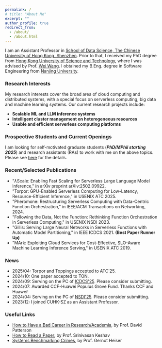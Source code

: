 ```yaml
---
permalink: /
# title: "About Me"
excerpt: ""
author_profile: true
redirect_from: 
  - /about/
  - /about.html
---
```


<!-- ## About me -->

I am an Assistant Professor in [School of Data Science, The Chinese University of Hong Kong, Shenzhen](https://sds.cuhk.edu.cn/en). Prior to that, I received my PhD degree from [Hong Kong University of Science and Technology](http://www.ust.hk), where I was advised by Prof. [Wei Wang](http://www.cse.ust.hk/~weiwa/). I obtained my B.Eng. degree in Software Engineering from [Nanjing University](https://www.nju.edu.cn).

### Research Interests

My research interests cover the broad area of cloud computing and distributed systems, with a special focus on serverless computing, big data and machine learning systems. Our current research projects include:
<!-- I am particularly interested in identifying fundamental system challenges in these areas and investigating system solutions that are efficient and easy to use.  -->

- **Scalable ML and LLM inference systems**
- **Intelligent cluster management on heterogeneous resources** 
- **Usable and efficient serverless computing platforms**

<!-- - Big data analytics and caching: [CrystalPerf](../files/crystalperf-atc21.pdf) (ATC'21), [RepBun](../files/repbun-infocom20.pdf) (INFOCOM'20) -->


### Prospective Students and Current Openings

I am looking for self-motivated graduate students (***PhD/MPhil starting 2025***) and research assistants (RAs) to work with me on the above topics. Please see [here](https://mincyu.github.io/joinus) for the details. 

### Recent/Selected Publications

- "$\lambda$Scale: Enabling Fast Scaling for Serverless Large Language Model Inference," in arXiv preprint arXiv:2502.09922.
- "Torpor: GPU-Enabled Serverless Computing for Low-Latency,  Resource-Efficient Inference," in USENIX ATC 2025.
- "Pheromone: Restructuring Serverless Computing with Data-Centric Function Orchestration," in IEEE/ACM Transactions on Networking, 2024.
- "Following the Data, Not the Function: Rethinking Function Orchestration in Serverless Computing," in USENIX NSDI 2023.
- "Gillis: Serving Large Neural Networks in Serverless Functions with Automatic Model Partitioning," in IEEE ICDCS 2021. **(Best Paper Runner Up)** 
- "MArk: Exploiting Cloud Services for Cost-Effective, SLO-Aware Machine Learning Inference Serving," in USENIX ATC 2019.


### News

- 2025/04: Torpor and Toppings accepted to ATC'25.
- 2024/10: One paper accepted to TON.
- 2024/09: Serving on the PC of [ICDCS'25](https://icdcs2025.icdcs.org). Please consider submitting.
- 2024/07: Awarded CCF-Huawei Populus Grove Fund. Thanks CCF and Huawei!
- 2024/04: Serving on the PC of [NSDI'25](https://www.usenix.org/conference/nsdi25). Please consider submitting.
- 2023/12: I joined CUHK-SZ as an Assistant Professor.

### Useful Links

- [How to Have a Bad Career in Research/Academia](https://people.eecs.berkeley.edu/~pattrsn/talks/BadCareer.pdf), by Prof. David Patterson
- [How to Read a Paper](http://ccr.sigcomm.org/online/files/p83-keshavA.pdf), by Prof. Srinivasan Keshav
- [Systems Benchmarking Crimes](https://gernot-heiser.org/benchmarking-crimes.html), by Prof. Gernot Heiser
